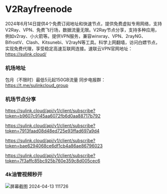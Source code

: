 # V2Rayfreenode
2024年6月14日提供4个免费订阅地址和快速节点，提供免费虚拟专用网络，支持V2Ray、VPN、免费飞行场，数据流量无限。V2Ray节点分享，支持多种应用，例如v2ray、小火箭等。提供VPN服务，兼容winxray、VPN、2rayNG、BifrostV、Clash、Kitsunebi、V2rayN等工具。科学上网翻墙，访问白嫖节点，实现免费代理，享受稳定高速互联网连接。速联云VPN官网地址：https://sulink.cloud/

### 机场地址

包月（不限时）最低5元起150GB流量
同步电报群：https://t.me/sulinkcloud_group

### 机场节点分享

https://sulink.cloud/api/v1/client/subscribe?token=b9607c9145aa6072fb6d0aa88717b792

https://sulink.cloud/api/v1/client/subscribe?token=7913faad08d48ed725e93ffad697a9d4

https://sulink.cloud/api/v1/client/subscribe?token=bae6294068ce6df1cb4a86ae86796023

https://sulink.cloud/api/v1/client/subscribe?token=7f3affc85bc925b760e359c8d005cec6

### 4k油管视频秒开

![屏幕截图 2024-04-13 111726](https://github.com/xfxssr/ssnode/assets/160599155/38ebd832-e0a3-40fc-a3be-008cf5103b34)



